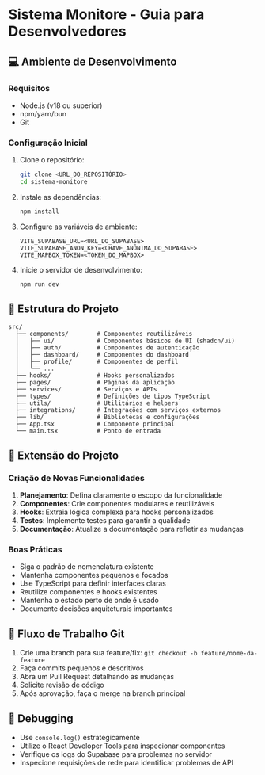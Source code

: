 
# Sistema Monitore - Guia para Desenvolvedores

## 💻 Ambiente de Desenvolvimento

### Requisitos

- Node.js (v18 ou superior)
- npm/yarn/bun
- Git

### Configuração Inicial

1. Clone o repositório:
   ```bash
   git clone <URL_DO_REPOSITÓRIO>
   cd sistema-monitore
   ```

2. Instale as dependências:
   ```bash
   npm install
   ```

3. Configure as variáveis de ambiente:
   ```
   VITE_SUPABASE_URL=<URL_DO_SUPABASE>
   VITE_SUPABASE_ANON_KEY=<CHAVE_ANÔNIMA_DO_SUPABASE>
   VITE_MAPBOX_TOKEN=<TOKEN_DO_MAPBOX>
   ```

4. Inicie o servidor de desenvolvimento:
   ```bash
   npm run dev
   ```

## 🧩 Estrutura do Projeto

```
src/
  ├── components/        # Componentes reutilizáveis
  │   ├── ui/            # Componentes básicos de UI (shadcn/ui)
  │   ├── auth/          # Componentes de autenticação
  │   ├── dashboard/     # Componentes do dashboard
  │   ├── profile/       # Componentes de perfil
  │   └── ...
  ├── hooks/             # Hooks personalizados
  ├── pages/             # Páginas da aplicação
  ├── services/          # Serviços e APIs
  ├── types/             # Definições de tipos TypeScript
  ├── utils/             # Utilitários e helpers
  ├── integrations/      # Integrações com serviços externos
  ├── lib/               # Bibliotecas e configurações
  ├── App.tsx            # Componente principal
  └── main.tsx           # Ponto de entrada
```

## 🚀 Extensão do Projeto

### Criação de Novas Funcionalidades

1. **Planejamento**: Defina claramente o escopo da funcionalidade
2. **Componentes**: Crie componentes modulares e reutilizáveis
3. **Hooks**: Extraia lógica complexa para hooks personalizados
4. **Testes**: Implemente testes para garantir a qualidade
5. **Documentação**: Atualize a documentação para refletir as mudanças

### Boas Práticas

- Siga o padrão de nomenclatura existente
- Mantenha componentes pequenos e focados
- Use TypeScript para definir interfaces claras
- Reutilize componentes e hooks existentes
- Mantenha o estado perto de onde é usado
- Documente decisões arquiteturais importantes

## 🔄 Fluxo de Trabalho Git

1. Crie uma branch para sua feature/fix: `git checkout -b feature/nome-da-feature`
2. Faça commits pequenos e descritivos
3. Abra um Pull Request detalhando as mudanças
4. Solicite revisão de código
5. Após aprovação, faça o merge na branch principal

## 🐞 Debugging

- Use `console.log()` estrategicamente
- Utilize o React Developer Tools para inspecionar componentes
- Verifique os logs do Supabase para problemas no servidor
- Inspecione requisições de rede para identificar problemas de API
